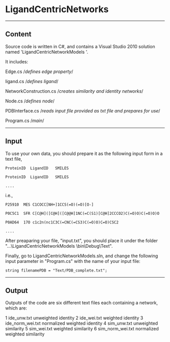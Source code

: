 LigandCentricNetworks
=====================
-------------------------------------------------------------------------------------------------------------
Content
-----------
Source code is written in C#, and contains a Visual Studio 2010 solution named 'LigandCentricNetworkModels '. 

It includes:

Edge.cs /*defines edge property*/

ligand.cs /*defines ligand*/

NetworkConstruction.cs /*creates similarity and identity networks*/

Node.cs /*defines node*/

PDBInterface.cs /*reads input file provided as txt file and prepares for use*/

Program.cs /*main*/

--------------------------------------------------------------------------------------------------------------
Input
--------
To use your own data, you should prepare it as the following input form in a text file,

	ProteinID  LigandID   SMILES
	
	ProteinID  LigandID   SMILES

	....

i.e.,


	P25910	MES	C1COCC[NH+]1CCS(=O)(=O)[O-]
	
	P0C5C1	SFR	C[C@H]([C@H]([C@@H]1NC(=C(S1)[C@H]2CCCO2)C(=O)O)C(=O)O)O
	
	P0AD64	17O	c1c2n(nc1C3C(=CNC(=CS3)C(=O)O)C=O)CSC2

	....

After preaparing your file, "input.txt", you should place it under the folder "...\LigandCentricNetworkModels \bin\Debug\Text\".


Finally, go to LigandCentricNetworkModels.sln, and change the following input parameter in "Program.cs" with the name of your input file:

	string filenamePDB = "Text/PDB_complete.txt"; 


--------------------------------------------------------------------------------------------------------------
Output
-------

Outputs of the code are six different text files each containing a network, which are:

1 ide_unw.txt unweighted identity
2 ide_wei.txt  weighted identity
3 ide_norm_wei.txt normalized weighted identity
4 sim_unw.txt  unweighted similarity
5 sim_wei.txt weighted similarity
6 sim_norm_wei.txt normalized weighted similarity

